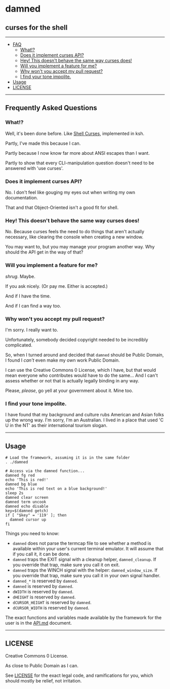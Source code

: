 # damned

## curses for the shell

---

* [FAQ](#frequently-asked-questions)
  * [What!?](#what)
  * [Does it implement curses API?](#does-it-implement-curses-api)
  * [Hey! This doesn't behave the same way curses does!](#hey-this-doesnt-behave-the-same-way-curses-does)
  * [Will you implement a feature for me?](#will-you-implement-a-feature-for-me)
  * [Why won't you accept my pull request?](#why-wont-you-accept-my-pull-request)
  * [I find your tone impolite.](#i-find-your-tone-impolite)
* [Usage](#usage)
* [LICENSE](#license)

---

## Frequently Asked Questions

### What!?

Well, it's been done before. Like [Shell Curses](https://www.ibm.com/developerworks/aix/library/au-shellcurses/index.html), implemented in ksh.

Partly, I've made this because I can.

Partly because I now know far more about ANSI escapes than I want.

Partly to show that every CLI-manipulation question doesn't need to be answered with 'use curses'.

### Does it implement curses API?

No. I don't feel like gouging my eyes out when writing my own documentation.

That and that Object-Oriented isn't a good fit for shell.

### Hey! This doesn't behave the same way curses does!

No. Because curses feels the need to do things that aren't actually necessary, like clearing the console when creating a new window.

You may want to, but you may manage your program another way. Why should the API get in the way of that?

### Will you implement a feature for me?

*shrug*. Maybe.

If you ask nicely. (Or pay me. Either is accepted.)

And if I have the time.

And if I can find a way too.

### Why won't you accept my pull request?

I'm sorry. I really want to.

Unfortunately, somebody decided copyright needed to be incredibly complicated.

So, when I turned around and decided that ```damned``` should be Public Domain, I found I *can't* even make my own work Public Domain.

I can use the Creative Commons 0 License, which I have, but that would mean everyone who contributes would have to do the same... And I can't assess whether or not that is actually legally binding in any way.

Please, *please*, go yell at your government about it. Mine too.

### I find your tone impolite.

I have found that my background and culture rubs American and Asian folks up the wrong way. I'm sorry, I'm an Australian. I lived in a place that used 'C U in the NT' as their international tourism slogan.

---

## Usage

```
# Load the framework, assuming it is in the same folder
. ./damned

# Access via the damned function...
damned fg red
echo 'This is red!'
damned bg blue
echo 'This is red text on a blue background!'
sleep 2s
damned clear screen
damned term uncook
damned echo disable
key=$(damned getch)
if [ "$key" = '119' ]; then
  damned cursor up
fi
```

Things you need to know:

* ```damned``` does not parse the termcap file to see whether a method is available within your user's current terminal emulator. It will assume that if you call it, it can be done.
* ```damned``` traps the EXIT signal with a cleanup helper, ```damned_cleanup```. If you override that trap, make sure you call it on exit.
* ```damned``` traps the WINCH signal with the helper: ```damned_window_size```. If you override that trap, make sure you call it in your own signal handler.
* ```damned_*``` is reserved by ```damned```.
* ```damned``` is reserved by ```damned```.
* ```dWIDTH``` is reserved by ```damned```.
* ```dHEIGHT``` is reserved by ```damned```.
* ```dCURSOR_HEIGHT``` is reserved by ```damned```.
* ```dCURSOR_WIDTH``` is reserved by ```damned```.

The exact functions and variables made available by the framework for the user is in the [API.md](API.md) document.

---

## LICENSE

Creative Commons 0 License.

As close to Public Domain as I can.

See [LICENSE](LICENSE) for the exact legal code, and ramifications for you, which should mostly be relief, not irritation.
